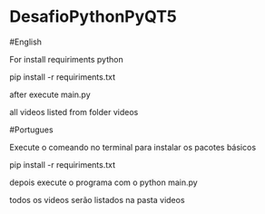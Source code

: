 # DesafioPythonPyQT5

#English

For install requiriments python

pip install -r requiriments.txt

after execute main.py

all videos listed from folder videos

#Portugues 

Execute o comeando no terminal para instalar os pacotes básicos

pip install -r requiriments.txt

depois execute o programa com o python main.py

todos os videos serão listados na pasta videos

